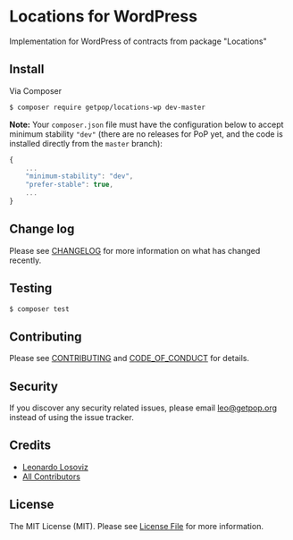# Locations for WordPress

<!--
[![Latest Version on Packagist][ico-version]][link-packagist]
[![Software License][ico-license]](LICENSE.md)
[![Build Status][ico-travis]][link-travis]
[![Coverage Status][ico-scrutinizer]][link-scrutinizer]
[![Quality Score][ico-code-quality]][link-code-quality]
[![Total Downloads][ico-downloads]][link-downloads]
-->

Implementation for WordPress of contracts from package "Locations"


## Install

Via Composer

``` bash
$ composer require getpop/locations-wp dev-master
```

**Note:** Your `composer.json` file must have the configuration below to accept minimum stability `"dev"` (there are no releases for PoP yet, and the code is installed directly from the `master` branch):

```javascript
{
    ...
    "minimum-stability": "dev",
    "prefer-stable": true,
    ...
}
```

<!--
## Usage

``` php
```
-->

## Change log

Please see [CHANGELOG](CHANGELOG.md) for more information on what has changed recently.

## Testing

``` bash
$ composer test
```

## Contributing

Please see [CONTRIBUTING](CONTRIBUTING.md) and [CODE_OF_CONDUCT](CODE_OF_CONDUCT.md) for details.

## Security

If you discover any security related issues, please email leo@getpop.org instead of using the issue tracker.

## Credits

- [Leonardo Losoviz][link-author]
- [All Contributors][link-contributors]

## License

The MIT License (MIT). Please see [License File](LICENSE.md) for more information.

[ico-version]: https://img.shields.io/packagist/v/getpop/locations-wp.svg?style=flat-square
[ico-license]: https://img.shields.io/badge/license-MIT-brightgreen.svg?style=flat-square
[ico-travis]: https://img.shields.io/travis/getpop/locations-wp/master.svg?style=flat-square
[ico-scrutinizer]: https://img.shields.io/scrutinizer/coverage/g/getpop/locations-wp.svg?style=flat-square
[ico-code-quality]: https://img.shields.io/scrutinizer/g/getpop/locations-wp.svg?style=flat-square
[ico-downloads]: https://img.shields.io/packagist/dt/getpop/locations-wp.svg?style=flat-square

[link-packagist]: https://packagist.org/packages/getpop/locations-wp
[link-travis]: https://travis-ci.org/getpop/locations-wp
[link-scrutinizer]: https://scrutinizer-ci.com/g/getpop/locations-wp/code-structure
[link-code-quality]: https://scrutinizer-ci.com/g/getpop/locations-wp
[link-downloads]: https://packagist.org/packages/getpop/locations-wp
[link-author]: https://github.com/leoloso
[link-contributors]: ../../contributors
